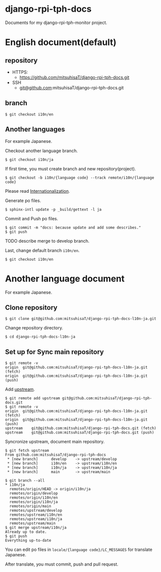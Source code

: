 # django-rpi-tph-docs
Documents for my django-rpi-tph-monitor project.

# English document(default)

## repository

- HTTPS:
  - https://github.com/mitsuhisaT/django-rpi-tph-docs.git
- SSH
  - git@github.com:mitsuhisaT/django-rpi-tph-docs.git

## branch

```shell
$ git checkout i10n/en
```

## Another languages

For example Japanese.

Checkout another language branch.

```shell
$ git checkout i10n/ja
```

If first time, you must create branch and new repository(project).

```shell
$ git checkout -b i10n/{language code} --track remote/i10n/{language code}
```

Please read 
[Internationalization](https://www.sphinx-doc.org/en/master/usage/advanced/intl.html).

Generate po files.

```shell
$ sphinx-intl update -p _build/gettext -l ja
```

Commit and Push po files.

```shell
$ git commit -m "docs: because update and add some describes."
$ git push
```

TODO describe merge to develop branch.

Last, change default branch `i10n/en`.

```shell
$ git checkout i10n/en
```

# Another language document

For example Japanese.

## Clone repository

```shell
$ git clone git@github.com:mitsuhisaT/django-rpi-tph-docs-l10n-ja.git
```

Change repository directory.

```shell
$ cd django-rpi-tph-docs-l10n-ja
```

## Set up for Sync main repository

```shell
$ git remote -v
origin	git@github.com:mitsuhisaT/django-rpi-tph-docs-l10n-ja.git (fetch)
origin	git@github.com:mitsuhisaT/django-rpi-tph-docs-l10n-ja.git (push)
```

Add [upstream](https://github.com/mitsuhisaT/django-rpi-tph-docs).

```shell
$ git remote add upstream git@github.com:mitsuhisaT/django-rpi-tph-docs.git
$ git remote -v
origin	git@github.com:mitsuhisaT/django-rpi-tph-docs-l10n-ja.git (fetch)
origin	git@github.com:mitsuhisaT/django-rpi-tph-docs-l10n-ja.git (push)
upstream	git@github.com:mitsuhisaT/django-rpi-tph-docs.git (fetch)
upstream	git@github.com:mitsuhisaT/django-rpi-tph-docs.git (push)
```

Syncronize upstream, document main repository.

```shell
$ git fetch upstream
From github.com:mitsuhisaT/django-rpi-tph-docs
 * [new branch]      develop    -> upstream/develop
 * [new branch]      i10n/en    -> upstream/i10n/en
 * [new branch]      i10n/ja    -> upstream/i10n/ja
 * [new branch]      main       -> upstream/main
```

```shell
$ git branch --all
* i10n/ja
  remotes/origin/HEAD -> origin/i10n/ja
  remotes/origin/develop
  remotes/origin/i10n/en
  remotes/origin/i10n/ja
  remotes/origin/main
  remotes/upstream/develop
  remotes/upstream/i10n/en
  remotes/upstream/i10n/ja
  remotes/upstream/main
$ git merge upstream/i10n/ja
Already up to date.
$ git push
Everything up-to-date
```

You can edit po files in `locale/{language code}/LC_MESSAGES` for translate Japanese.

After translate, you must commit, push and pull request.